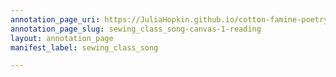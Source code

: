 ```yaml
---
annotation_page_uri: https://JuliaHopkin.github.io/cotton-famine-poetry-annotations/annotations/sewing_class_song-canvas-1-reading.json
annotation_page_slug: sewing_class_song-canvas-1-reading
layout: annotation_page
manifest_label: sewing_class_song

---
```

